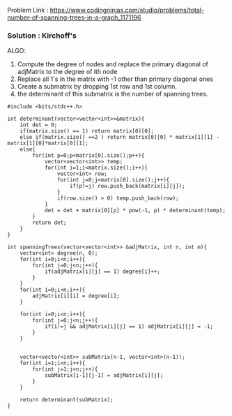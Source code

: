 Problem Link : https://www.codingninjas.com/studio/problems/total-number-of-spanning-trees-in-a-graph_1171196

### Solution : Kirchoff's

ALGO: 

1) Compute the degree of nodes and replace the primary diagonal of adjMatrix to the degree of ith node<br>
2) Replace all 1's in the matrix with -1 other than primary diagonal ones<br>
3) Create a submatrix by dropping 1st row and 1st column.<br>
4) the determinant of this submatrix is the number of spanning trees.


```
#include <bits/stdc++.h> 

int determinant(vector<vector<int>>&matrix){
	int det = 0;
	if(matrix.size() == 1) return matrix[0][0];
	else if(matrix.size() ==2 ) return matrix[0][0] * matrix[1][1] - matrix[1][0]*matrix[0][1];
	else{
		for(int p=0;p<matrix[0].size();p++){
			vector<vector<int>> temp;
			for(int i=1;i<matrix.size();i++){
				vector<int> row;
				for(int j=0;j<matrix[0].size();j++){
					if(p!=j) row.push_back(matrix[i][j]);
				}
				if(row.size() > 0) temp.push_back(row);
			}
			det = det + matrix[0][p] * pow(-1, p) * determinant(temp);
		}
		return det;
	}
}

int spanningTrees(vector<vector<int>> &adjMatrix, int n, int m){
	vector<int> degree(n, 0);
	for(int i=0;i<n;i++){
		for(int j=0;j<n;j++){
			if(adjMatrix[i][j] == 1) degree[i]++;
		}
	}
	for(int i=0;i<n;i++){
		adjMatrix[i][i] = degree[i];
	}

	for(int i=0;i<n;i++){
		for(int j=0;j<n;j++){
			if(i!=j && adjMatrix[i][j] == 1) adjMatrix[i][j] = -1;
		}
	}
	

	vector<vector<int>> subMatrix(n-1, vector<int>(n-1));
	for(int i=1;i<n;i++){
		for(int j=1;j<n;j++){
			subMatrix[i-1][j-1] = adjMatrix[i][j];
		}
	}

	return determinant(subMatrix);
}
```